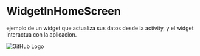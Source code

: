 # WidgetInHomeScreen
ejemplo de un widget que actualiza sus datos desde la activity,
y el widget interactua con la aplicacion.

![GitHub Logo](/picturesGitHub/widgetInHome.png)
 

